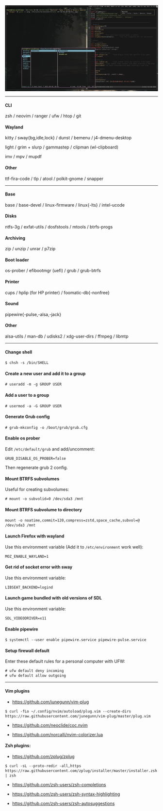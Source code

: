 ![](Screenshot/screenshot.jpg)

---
#### CLI
zsh / neovim / ranger / ufw / htop / git

#### Wayland
kitty / sway{bg,idle,lock} / dunst / bemenu / j4-dmenu-desktop

light / grim + slurp / gammastep / clipman (wl-clipboard)

imv / mpv / mupdf

#### Other
ttf-fira-code / tlp / atool / polkit-gnome / snapper

---
#### Base
base / base-devel / linux-firmware / linux{-lts} / intel-ucode

#### Disks
ntfs-3g / exfat-utils / dosfstools / mtools / btrfs-progs

#### Archiving
zip / unzip / unrar / p7zip

#### Boot loader
os-prober / efibootmgr (uefi) / grub / grub-btrfs

#### Printer
cups / hplip (for HP printer) / foomatic-db{-nonfree}

#### Sound
pipewire{-pulse,-alsa,-jack}

#### Other
alsa-utils / man-db / udisks2 / xdg-user-dirs / ffmpeg / libmtp

---
#### Change shell
```
$ chsh -s /bin/SHELL
```

#### Create a new user and add it to a group
```
# useradd -m -g GROUP USER
```

#### Add a user to a group
```
# usermod -a -G GROUP USER
```

#### Generate Grub config
```
# grub-mkconfig -o /boot/grub/grub.cfg
```

#### Enable os prober
Edit `/etc/default/grub` and add/uncomment:
```
GRUB_DISABLE_OS_PROBER=false
```
Then regenerate grub 2 config.

#### Mount BTRFS subvolumes
Useful for creating subvolumes:
```
# mount -o subvolid=0 /dev/sda3 /mnt
```

#### Mount BTRFS subvolume to directory
```
mount -o noatime,commit=120,compress=zstd,space_cache,subvol=@ /dev/sda3 /mnt
```

#### Launch Firefox with wayland
Use this environment variable (Add it to `/etc/environment` work well):
```
MOZ_ENABLE_WAYLAND=1
```

#### Get rid of socket error with sway
Use this environment variable:
```
LIBSEAT_BACKEND=logind
```

#### Launch game bundled with old versions of SDL
Use this environment variable:
```
SDL_VIDEODRIVER=x11
```

#### Enable pipewire
```
$ systemctl --user enable pipewire.service pipewire-pulse.service
```

#### Setup firewall default
Enter these default rules for a personal computer with UFW:
```
# ufw default deny incoming
# ufw default allow outgoing
```

---
#### Vim plugins
- https://github.com/junegunn/vim-plug
```
$ curl -fLo ~/.config/nvim/autoload/plug.vim --create-dirs https://raw.githubusercontent.com/junegunn/vim-plug/master/plug.vim
```

- https://github.com/neoclide/coc.nvim

- https://github.com/norcalli/nvim-colorizer.lua

#### Zsh plugins:
- https://github.com/zplug/zplug
```
$ curl -sL --proto-redir -all,https https://raw.githubusercontent.com/zplug/installer/master/installer.zsh | zsh
```

- https://github.com/zsh-users/zsh-completions

- https://github.com/zsh-users/zsh-syntax-highlighting

- https://github.com/zsh-users/zsh-autosuggestions
